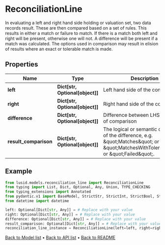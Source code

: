 # ReconciliationLine

In evaluating a left and right hand side holding or valuation set, two data records result. These are then compared based on a set of  rules. This results in either a match or failure to match. If there is a match both left and right will be present, otherwise one will not.  A difference will be present if a match was calculated.  The options used in comparison may result in elision of results where an exact or tolerable match is made.
## Properties
Name | Type | Description | Notes
------------ | ------------- | ------------- | -------------
**left** | **Dict[str, Optional[object]]** | Left hand side of the comparison | [optional] 
**right** | **Dict[str, Optional[object]]** | Right hand side of the comparison | [optional] 
**difference** | **Dict[str, Optional[object]]** | Difference between LHS and RHS of comparison | [optional] 
**result_comparison** | **Dict[str, Optional[object]]** | The logical or semantic description of the difference, e.g. \&quot;Matches\&quot; or \&quot;MatchesWithTolerance\&quot; or \&quot;Failed\&quot;. | [optional] 
## Example

```python
from lusid.models.reconciliation_line import ReconciliationLine
from typing import List, Dict, Optional, Any, Union, TYPE_CHECKING
from typing_extensions import Annotated
from pydantic.v1 import BaseModel, StrictStr, StrictInt, StrictBool, StrictFloat, StrictBytes, Field, validator, ValidationError, conlist, constr
from datetime import datetime

left: Optional[Dict[str, Any]] = # Replace with your value
right: Optional[Dict[str, Any]] = # Replace with your value
difference: Optional[Dict[str, Any]] = # Replace with your value
result_comparison: Optional[Dict[str, Any]] = # Replace with your value
reconciliation_line_instance = ReconciliationLine(left=left, right=right, difference=difference, result_comparison=result_comparison)

```

[Back to Model list](../README.md#documentation-for-models) &#8226; [Back to API list](../README.md#documentation-for-api-endpoints) &#8226; [Back to README](../README.md)

